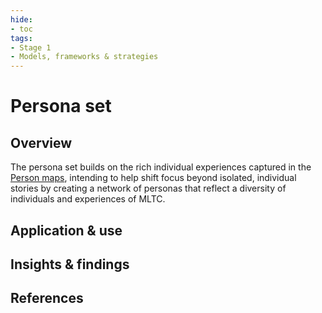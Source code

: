 ```yaml
---
hide:
- toc
tags:
- Stage 1
- Models, frameworks & strategies
---
```


# Persona set

## Overview

The persona set builds on the rich individual experiences captured in the [Person maps](person-maps.md), intending to help shift focus beyond isolated, individual stories by creating a network of personas that reflect a diversity of individuals and experiences of MLTC. 

## Application & use

## Insights & findings

## References 
